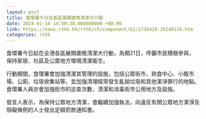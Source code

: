 ```yaml
---
layout: post
title: 食環署今日在各區展開歲晚清潔大行動
date: 2024-01-16 14:50:38.000000000 +08:00
link: https://news.rthk.hk/rthk/ch/component/k2/1736428-20240116.htm
categories: rthk
---
```


食環署今日起在全港各區展開歲晚清潔大行動，為期21日，呼籲市民積極參與，保持家居、社區及公眾地方環境清潔衛生。

行動期間，食環署會加強清潔其管理的設施，包括公眾街市、熟食中心、小販市場、公廁、垃圾收集站等，並加強清理經常發生亂拋垃圾和其他潔淨罪行的地點。食環署人員亦會加強街市的巡查次數，清潔和消毒街市公用地方及設施。

發言人表示，為保持公眾地方清潔，會繼續加強執法，向違反有關公眾地方潔淨及阻礙條例的人士發出定額罰款通知書。
